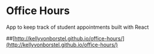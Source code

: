 Office Hours
==============

App to keep track of student appointments built with React

##[http://kellyvonborstel.github.io/office-hours/](http://kellyvonborstel.github.io/office-hours/)
